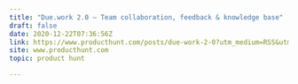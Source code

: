 ```yaml
---
title: "Due.work 2.0 — Team collaboration, feedback & knowledge base"
draft: false
date: 2020-12-22T07:36:56Z
link: https://www.producthunt.com/posts/due-work-2-0?utm_medium=RSS&utm_source=hune
site: www.producthunt.com
topic: product hunt  

---
```

